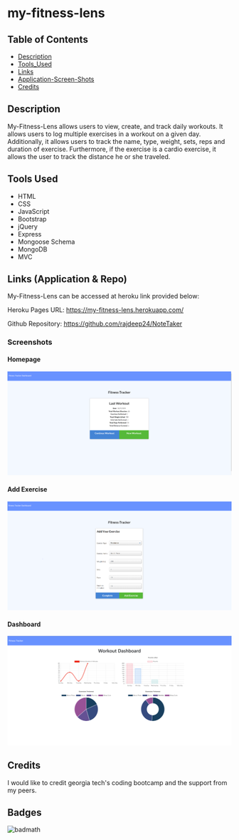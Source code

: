 # my-fitness-lens

## Table of Contents

- [Description](#Description)
- [Tools_Used](#Tools_Used)
- [Links](#Links)
- [Application-Screen-Shots](#Application-Screen-Shots)
- [Credits](#Credits)

## Description

My-Fitness-Lens allows users to view, create, and track daily workouts. It allows users to log multiple exercises in a workout on a given day. Additionally, it allows users to track the name, type, weight, sets, reps and duration of exercise. Furthermore, if the exercise is a cardio exercise, it allows the user to track the distance he or she traveled.

## Tools Used

- HTML
- CSS
- JavaScript
- Bootstrap
- jQuery
- Express
- Mongoose Schema
- MongoDB
- MVC

## Links (Application & Repo)

My-Fitness-Lens can be accessed at heroku link provided below:

Heroku Pages URL: <https://my-fitness-lens.herokuapp.com/>

Github Repository: <https://github.com/rajdeep24/NoteTaker>

### Screenshots

#### Homepage

![ Home Page](./public/assets/images/homepage.PNG)

#### Add Exercise

![Add Exercise](./public/assets/images/addExercise.PNG)

#### Dashboard

![Dashboard](./public/assets/images/dashboard.PNG)

## Credits

I would like to credit georgia tech's coding bootcamp and the support from my peers.

## Badges

![badmath](https://img.shields.io/website?down_color=yellow&down_message=Ofline&up_color=Blue&up_message=Online&url=https%3A%2F%2Fimg.shields.io%2Fwebsite%2FPROTOCOL%2FURLREST.svg.)
